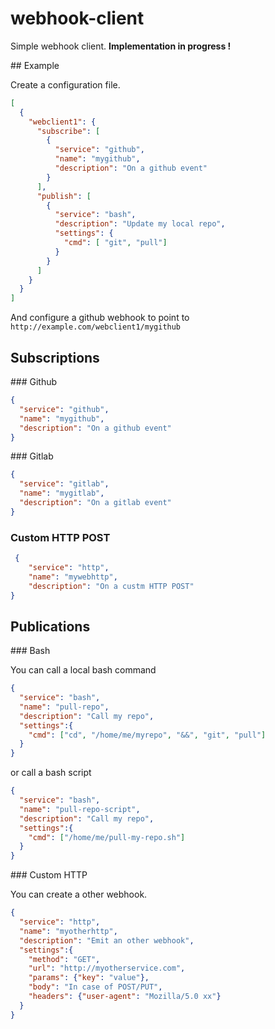 # webhook-client

Simple webhook client. **Implementation in progress !**


## Example


Create a configuration file.

```json
[
  {
    "webclient1": {
      "subscribe": [
        {
          "service": "github",
          "name": "mygithub",
          "description": "On a github event"
        }
      ],
      "publish": [
        {
          "service": "bash",
          "description": "Update my local repo",
          "settings": {
            "cmd": [ "git", "pull"]
          }
        }
      ]
    }
  }
]
```

And configure a github webhook to point to `http://example.com/webclient1/mygithub`

## Subscriptions

### Github

```json
{
  "service": "github",
  "name": "mygithub",
  "description": "On a github event"
}
```

### Gitlab

```json
{
  "service": "gitlab",
  "name": "mygitlab",
  "description": "On a gitlab event"
}
```

### Custom HTTP POST

```json
 {
    "service": "http",
    "name": "mywebhttp",
    "description": "On a custm HTTP POST"
}
```

## Publications

### Bash 

You can call a local bash command 

```json
{
  "service": "bash",
  "name": "pull-repo",
  "description": "Call my repo",
  "settings":{
    "cmd": ["cd", "/home/me/myrepo", "&&", "git", "pull"]
  }
}
```

or call a bash script

```json
{
  "service": "bash",
  "name": "pull-repo-script",
  "description": "Call my repo",
  "settings":{
    "cmd": ["/home/me/pull-my-repo.sh"]
  }
}
```

### Custom HTTP 

You can create a other webhook.
```json
{
  "service": "http",
  "name": "myotherhttp",
  "description": "Emit an other webhook",
  "settings":{
    "method": "GET",
    "url": "http://myotherservice.com",
    "params": {"key": "value"},
    "body": "In case of POST/PUT",
    "headers": {"user-agent": "Mozilla/5.0 xx"}
  }
}
```

